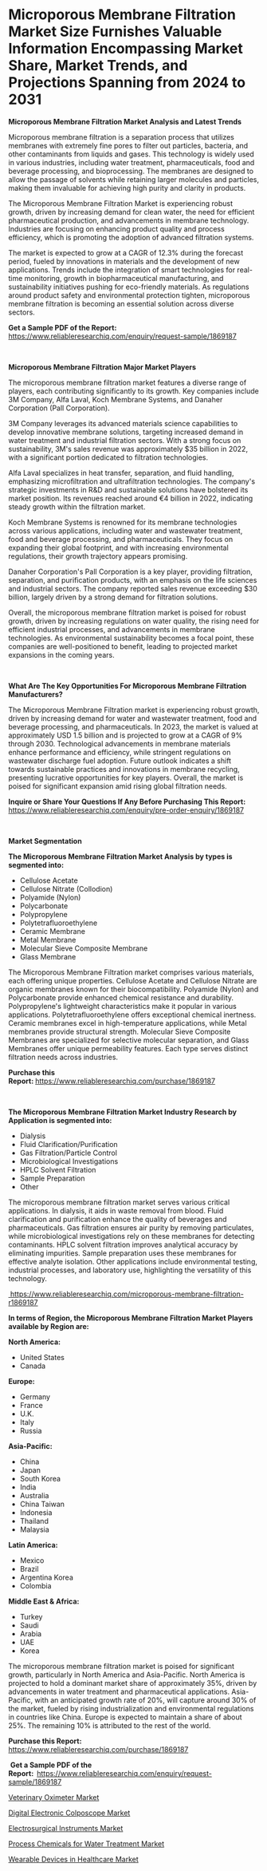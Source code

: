 <p><h1>Microporous Membrane Filtration Market Size Furnishes Valuable Information Encompassing Market Share, Market Trends, and Projections Spanning from 2024 to 2031</h1></p><p><strong>Microporous Membrane Filtration Market Analysis and Latest Trends</strong></p>
<p><p>Microporous membrane filtration is a separation process that utilizes membranes with extremely fine pores to filter out particles, bacteria, and other contaminants from liquids and gases. This technology is widely used in various industries, including water treatment, pharmaceuticals, food and beverage processing, and bioprocessing. The membranes are designed to allow the passage of solvents while retaining larger molecules and particles, making them invaluable for achieving high purity and clarity in products.</p><p>The Microporous Membrane Filtration Market is experiencing robust growth, driven by increasing demand for clean water, the need for efficient pharmaceutical production, and advancements in membrane technology. Industries are focusing on enhancing product quality and process efficiency, which is promoting the adoption of advanced filtration systems. </p><p>The market is expected to grow at a CAGR of 12.3% during the forecast period, fueled by innovations in materials and the development of new applications. Trends include the integration of smart technologies for real-time monitoring, growth in biopharmaceutical manufacturing, and sustainability initiatives pushing for eco-friendly materials. As regulations around product safety and environmental protection tighten, microporous membrane filtration is becoming an essential solution across diverse sectors.</p></p>
<p><strong>Get a Sample PDF of the Report:&nbsp;</strong> <a href="https://www.reliableresearchiq.com/enquiry/request-sample/1869187?utm_campaign=1094&utm_medium=2&utm_source=Github&utm_content=ia&utm_term=07112024&utm_id=microporous-membrane-filtration">https://www.reliableresearchiq.com/enquiry/request-sample/1869187</a></p>
<p>&nbsp;</p>
<p><strong>Microporous Membrane Filtration Major Market Players</strong></p>
<p><p>The microporous membrane filtration market features a diverse range of players, each contributing significantly to its growth. Key companies include 3M Company, Alfa Laval, Koch Membrane Systems, and Danaher Corporation (Pall Corporation).</p><p>3M Company leverages its advanced materials science capabilities to develop innovative membrane solutions, targeting increased demand in water treatment and industrial filtration sectors. With a strong focus on sustainability, 3M's sales revenue was approximately $35 billion in 2022, with a significant portion dedicated to filtration technologies.</p><p>Alfa Laval specializes in heat transfer, separation, and fluid handling, emphasizing microfiltration and ultrafiltration technologies. The company's strategic investments in R&D and sustainable solutions have bolstered its market position. Its revenues reached around €4 billion in 2022, indicating steady growth within the filtration market.</p><p>Koch Membrane Systems is renowned for its membrane technologies across various applications, including water and wastewater treatment, food and beverage processing, and pharmaceuticals. They focus on expanding their global footprint, and with increasing environmental regulations, their growth trajectory appears promising.</p><p>Danaher Corporation's Pall Corporation is a key player, providing filtration, separation, and purification products, with an emphasis on the life sciences and industrial sectors. The company reported sales revenue exceeding $30 billion, largely driven by a strong demand for filtration solutions.</p><p>Overall, the microporous membrane filtration market is poised for robust growth, driven by increasing regulations on water quality, the rising need for efficient industrial processes, and advancements in membrane technologies. As environmental sustainability becomes a focal point, these companies are well-positioned to benefit, leading to projected market expansions in the coming years.</p></p>
<p>&nbsp;</p>
<p><strong>What Are The Key Opportunities For Microporous Membrane Filtration Manufacturers?</strong></p>
<p><p>The Microporous Membrane Filtration market is experiencing robust growth, driven by increasing demand for water and wastewater treatment, food and beverage processing, and pharmaceuticals. In 2023, the market is valued at approximately USD 1.5 billion and is projected to grow at a CAGR of 9% through 2030. Technological advancements in membrane materials enhance performance and efficiency, while stringent regulations on wastewater discharge fuel adoption. Future outlook indicates a shift towards sustainable practices and innovations in membrane recycling, presenting lucrative opportunities for key players. Overall, the market is poised for significant expansion amid rising global filtration needs.</p></p>
<p><strong>Inquire or Share Your Questions If Any Before Purchasing This Report:</strong> <a href="https://www.reliableresearchiq.com/enquiry/pre-order-enquiry/1869187?utm_campaign=1094&utm_medium=2&utm_source=Github&utm_content=ia&utm_term=07112024&utm_id=microporous-membrane-filtration">https://www.reliableresearchiq.com/enquiry/pre-order-enquiry/1869187</a></p>
<p>&nbsp;</p>
<p><strong>Market Segmentation</strong></p>
<p><strong>The Microporous Membrane Filtration Market Analysis by types is segmented into:</strong></p>
<p><ul><li>Cellulose Acetate</li><li>Cellulose Nitrate (Collodion)</li><li>Polyamide (Nylon)</li><li>Polycarbonate</li><li>Polypropylene</li><li>Polytetrafluoroethylene</li><li>Ceramic Membrane</li><li>Metal Membrane</li><li>Molecular Sieve Composite Membrane</li><li>Glass Membrane</li></ul></p>
<p><p>The Microporous Membrane Filtration market comprises various materials, each offering unique properties. Cellulose Acetate and Cellulose Nitrate are organic membranes known for their biocompatibility. Polyamide (Nylon) and Polycarbonate provide enhanced chemical resistance and durability. Polypropylene's lightweight characteristics make it popular in various applications. Polytetrafluoroethylene offers exceptional chemical inertness. Ceramic membranes excel in high-temperature applications, while Metal membranes provide structural strength. Molecular Sieve Composite Membranes are specialized for selective molecular separation, and Glass Membranes offer unique permeability features. Each type serves distinct filtration needs across industries.</p></p>
<p><strong>Purchase this Report:&nbsp;</strong><a href="https://www.reliableresearchiq.com/purchase/1869187?utm_campaign=1094&utm_medium=2&utm_source=Github&utm_content=ia&utm_term=07112024&utm_id=microporous-membrane-filtration">https://www.reliableresearchiq.com/purchase/1869187</a></p>
<p>&nbsp;</p>
<p><strong>The Microporous Membrane Filtration Market Industry Research by Application is segmented into:</strong></p>
<p><ul><li>Dialysis</li><li>Fluid Clarification/Purification</li><li>Gas Filtration/Particle Control</li><li>Microbiological Investigations</li><li>HPLC Solvent Filtration</li><li>Sample Preparation</li><li>Other</li></ul></p>
<p><p>The microporous membrane filtration market serves various critical applications. In dialysis, it aids in waste removal from blood. Fluid clarification and purification enhance the quality of beverages and pharmaceuticals. Gas filtration ensures air purity by removing particulates, while microbiological investigations rely on these membranes for detecting contaminants. HPLC solvent filtration improves analytical accuracy by eliminating impurities. Sample preparation uses these membranes for effective analyte isolation. Other applications include environmental testing, industrial processes, and laboratory use, highlighting the versatility of this technology.</p></p>
<p><a href="https://www.reliableresearchiq.com/microporous-membrane-filtration-r1869187?utm_campaign=1094&utm_medium=2&utm_source=Github&utm_content=ia&utm_term=07112024&utm_id=microporous-membrane-filtration">&nbsp;https://www.reliableresearchiq.com/microporous-membrane-filtration-r1869187</a></p>
<p><strong>In terms of Region, the Microporous Membrane Filtration Market Players available by Region are:</strong></p>
<p>
    <p> <strong> North America: </strong>
        <ul>
            <li>United States</li>
            <li>Canada</li>
        </ul>
        </p> 
    <p> <strong> Europe: </strong>
        <ul>
            <li>Germany</li>
            <li>France</li>
            <li>U.K.</li>
            <li>Italy</li>
            <li>Russia</li>
        </ul>
        </p> 
    <p> <strong> Asia-Pacific: </strong>
        <ul>
            <li>China</li>
            <li>Japan</li>
            <li>South Korea</li>
            <li>India</li>
            <li>Australia</li>
            <li>China Taiwan</li>
            <li>Indonesia</li>
            <li>Thailand</li>
            <li>Malaysia</li>
        </ul>
        </p> 
    <p> <strong> Latin America: </strong>
        <ul>
            <li>Mexico</li>
            <li>Brazil</li>
            <li>Argentina Korea</li>
            <li>Colombia</li>
        </ul>
        </p> 
    <p> <strong> Middle East & Africa: </strong>
        <ul>
            <li>Turkey</li>
            <li>Saudi</li>
            <li>Arabia</li>
            <li>UAE</li>
            <li>Korea</li>
        </ul>
    </p>
    </p>
<p><p>The microporous membrane filtration market is poised for significant growth, particularly in North America and Asia-Pacific. North America is projected to hold a dominant market share of approximately 35%, driven by advancements in water treatment and pharmaceutical applications. Asia-Pacific, with an anticipated growth rate of 20%, will capture around 30% of the market, fueled by rising industrialization and environmental regulations in countries like China. Europe is expected to maintain a share of about 25%. The remaining 10% is attributed to the rest of the world.</p></p>
<p><strong>Purchase this Report: </strong><a href="https://www.reliableresearchiq.com/purchase/1869187?utm_campaign=1094&utm_medium=2&utm_source=Github&utm_content=ia&utm_term=07112024&utm_id=microporous-membrane-filtration">https://www.reliableresearchiq.com/purchase/1869187</a></p>
<p>&nbsp;<strong>Get a Sample PDF of the Report:&nbsp;&nbsp;</strong><a href="https://www.reliableresearchiq.com/enquiry/request-sample/1869187?utm_campaign=1094&utm_medium=2&utm_source=Github&utm_content=ia&utm_term=07112024&utm_id=microporous-membrane-filtration">https://www.reliableresearchiq.com/enquiry/request-sample/1869187</a></p>
<p><strong></strong></p>
<p><p><a href="https://issuu.com/reportprime-2/docs/veterinary-oximeter-market-size-203_c3bf4c48f0f040?utm_campaign=1094&utm_medium=2&utm_source=Github&utm_content=ia&utm_term=07112024&utm_id=microporous-membrane-filtration">Veterinary Oximeter Market</a></p><p><a href="https://issuu.com/reportprime-2/docs/digital-electronic-colposcope-marke_944c4333aaea8d?utm_campaign=1094&utm_medium=2&utm_source=Github&utm_content=ia&utm_term=07112024&utm_id=microporous-membrane-filtration">Digital Electronic Colposcope Market</a></p><p><a href="https://issuu.com/reportprime-2/docs/electrosurgical-instruments-market-_fab1e497dc5eca?utm_campaign=1094&utm_medium=2&utm_source=Github&utm_content=ia&utm_term=07112024&utm_id=microporous-membrane-filtration">Electrosurgical Instruments Market</a></p><p><a href="https://github.com/quannafeagen6eh/Market-Research-Report-List-1/blob/main/process-chemicals-for-water-treatment-market.md?utm_campaign=1094&utm_medium=2&utm_source=Github&utm_content=ia&utm_term=07112024&utm_id=microporous-membrane-filtration">Process Chemicals for Water Treatment Market</a></p><p><a href="https://issuu.com/reportprime-2/docs/wearable-devices-in-healthcare-mark_94410fd1d6b777?utm_campaign=1094&utm_medium=2&utm_source=Github&utm_content=ia&utm_term=07112024&utm_id=microporous-membrane-filtration">Wearable Devices in Healthcare Market</a></p></p>